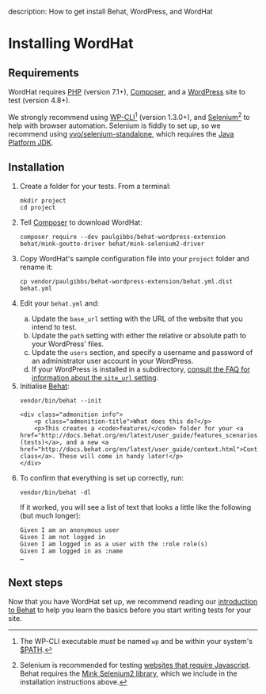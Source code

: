description: How to get install Behat, WordPress, and WordHat
# Installing WordHat

## Requirements

WordHat requires [PHP](https://php.net/) (version 7.1+), [Composer](https://getcomposer.org/), and a [WordPress](https://wordpress.org/) site to test (version 4.8+).

We strongly recommend using [WP-CLI](https://wp-cli.org/)[^1] \(version 1.3.0+), and [Selenium](http://www.seleniumhq.org/)[^2] to help with browser automation. Selenium is fiddly to set up, so we recommend using [vvo/selenium-standalone](https://github.com/vvo/selenium-standalone#command-line-interface), which requires the [Java Platform JDK](http://www.oracle.com/technetwork/java/javase/downloads/index.html).


## Installation

<ol>

<li>Create a folder for your tests. From a terminal:
    <pre><code>mkdir project
cd project</code></pre>
</li>

<li>Tell <a href="https://getcomposer.org/">Composer</a> to download WordHat:
    <pre><code>composer require --dev paulgibbs/behat-wordpress-extension behat/mink-goutte-driver behat/mink-selenium2-driver</code></pre>
</li>

<li>Copy WordHat's sample configuration file into your <code>project</code> folder and rename it:
    <pre><code>cp vendor/paulgibbs/behat-wordpress-extension/behat.yml.dist behat.yml</code></pre>
</li>

<li><p>Edit your <code>behat.yml</code> and: <ul style="list-style-type: lower-alpha"><li>Update the <code>base_url</code> setting with the URL of the website that you intend to test.</li>
<li>Update the <code>path</code> setting with either the relative or absolute path to your WordPress' files.</li>
<li>Update the <code>users</code> section, and specify a username and password of an administrator user account in your WordPress.</li>
<li>If your WordPress is installed in a subdirectory, <a href="/recipes/faq/index.html#wordpress">consult the FAQ for information about the <code>site_url</code> setting</a>.</li></ul>
</li>

<li>Initialise <a href="http://behat.org">Behat</a>:
    <pre><code>vendor/bin/behat --init</code></pre>

    <div class="admonition info">
        <p class="admonition-title">What does this do?</p>
        <p>This creates a <code>features/</code> folder for your <a href="http://docs.behat.org/en/latest/user_guide/features_scenarios.html#features">Features (tests)</a>, and a new <a href="http://docs.behat.org/en/latest/user_guide/context.html">Context class</a>. These will come in handy later!</p>
    </div>
</li>

<li>To confirm that everything is set up correctly, run:
    <pre><code>vendor/bin/behat -dl</code></pre>
    If it worked, you will see a list of text that looks a little like the following (but much longer):
    <pre><code>Given I am an anonymous user
Given I am not logged in
Given I am logged in as a user with the :role role(s)
Given I am logged in as :name
&hellip;</pre></code>
</li>

</ol>


## Next steps

Now that you have WordHat set up, we recommend reading our [introduction to Behat](behat-intro.md) to help you learn the basics before you start writing tests for your site.


[^1]:
    The WP-CLI executable *must* be named `wp` and be within your system's <a href="https://en.wikipedia.org/wiki/PATH_(variable)" id="WP-CLI">$PATH</a>.

[^2]:
    Selenium is recommended for testing <a href="http://mink.behat.org/en/latest/guides/drivers.html" id="SEL">websites that require Javascript</a>. Behat requires the [Mink Selenium2 library](https://packagist.org/packages/behat/mink-selenium2-driver), which we include in the installation instructions above.

